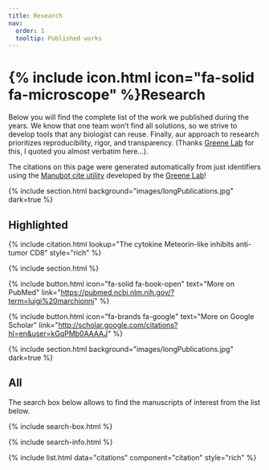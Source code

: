 ```yaml
---
title: Research
nav:
  order: 1
  tooltip: Published works
---
```

# {% include icon.html icon="fa-solid fa-microscope" %}Research

Below you will find the complete list of the work we published during the years.
We know that one team won’t find all solutions,
so we strive to develop tools that any biologist can reuse.
Finally, aur approach to research prioritizes reproducibility, rigor, and transparency.
(Thanks [Greene Lab](https://greenelab.com/) for this, I quoted you almost verbatim here...). 

The citations on this page were generated automatically from just identifiers using the [Manubot cite utility](https://github.com/manubot/manubot#cite) developed by the [Greene Lab](https://greenelab.com/)!

{% include section.html background="images/longPublications.jpg" dark=true %}

## Highlighted

{% include citation.html lookup="The cytokine Meteorin-like inhibits anti-tumor CD8" style="rich" %}

{% include section.html %}

{% include button.html icon="fa-solid fa-book-open" text="More on PubMed" link="https://pubmed.ncbi.nlm.nih.gov/?term=luigi%20marchionni" %}

{% include button.html icon="fa-brands fa-google" text="More on Google Scholar" link="http://scholar.google.com/citations?hl=en&user=kGqPMb0AAAAJ" %}


{% include section.html background="images/longPublications.jpg" dark=true %}

## All

The search box below allows to find the manuscripts of interest from the list below.

{% include search-box.html %}

{% include search-info.html %}

{% include list.html data="citations" component="citation" style="rich" %}

